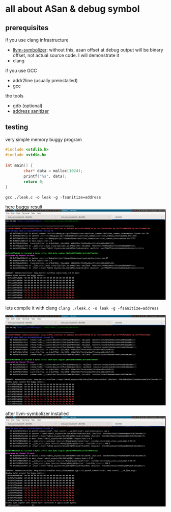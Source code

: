 # all about ASan & debug symbol

## prerequisites

if you use clang infrastructure
- [llvm-symbolizer](https://man.archlinux.org/man/llvm-symbolizer.1.en): without this, asan offset at debug output will be binary offset, not actual source code. I will demonstrate it
- clang

if you use GCC
- addr2line (usually preinstalled)
- gcc

the tools
- gdb (optional)
- [address sanitizer](https://github.com/google/sanitizers.git)

## testing

very simple memory buggy program

```c
#include <stdlib.h>
#include <stdio.h>

int main() {
        char* data = malloc(1024);
        printf("%s", data);
        return 0;
}
```

`gcc ./leak.c -o leak -g -fsanitize=address`

here buggy result
![image](../_images/08c0c6679e504c218e3ea81a7a77b8113be47f6f1051d4ee8a309e861e279d04f7b62f86d5869c61686070f49d3b2721989b5ba0cd9fa4e97e797002.png)

lets compile it with clang
`clang ./leak.c -o leak -g -fsanitize=address`

![image](../_images/e7127c07db68b7f553bb1e16e9527a2acd0e61c8e53fd6adda3ea10ff960327a91028e0581ef0b02653e3b75d4e586818af5ae6b3a3c81fbd409adc8.png)

after llvm-symbolizer installed
![image](../_images/0a689ab3274a41163d066078f133ed63f1cc7316538b018e94490a106f7b3e8d8395616fb744109e4b91b9f072f9426a0a1e4a0f0a32055106216181.png)